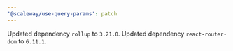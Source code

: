```yaml
---
'@scaleway/use-query-params': patch
---
```


Updated dependency `rollup` to `3.21.0`.
Updated dependency `react-router-dom` to `6.11.1`.
